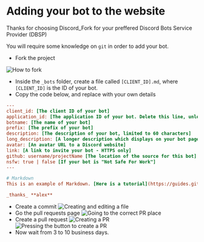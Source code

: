 # Adding your bot to the website
Thanks for choosing Discord_Fork for your preffered Discord Bots Service Provider (DBSP)

You will require some knowledge on `git` in order to add your bot.

- Fork the project

![How to fork](https://its-not-advertising-if-the-website-doesnt-exist-anymore.moustacheminer.com/1531011733.77.png)

- Inside the `_bots` folder, create a file called `[CLIENT_ID].md`, where `[CLIENT_ID]` is the ID of your bot.
- Copy the code below, and replace with your own details
```ini
---
client_id: [The client ID of your bot]
application_id: [The application ID of your bot. Delete this line, unless you have a pre-2016 bot]
botname: [The name of your bot]
prefix: [The prefix of your bot]
description: [The description of your bot, limited to 60 characters]
long_description: [A longer description which displays on your bot page]
avatar: [An avatar URL to a Discord website]
link: [A link to invite your bot - HTTPS only]
github: username/projectName [The location of the source for this bot]
nsfw: true | false [If your bot is "Not Safe For Work"]
---

# Markdown
This is an example of Markdown. [Here is a tutorial](https://guides.github.com/features/mastering-markdown/)

_thanks_ **alex**

```
- Create a commit
![Creating and editing a file](https://its-not-advertising-if-the-website-doesnt-exist-anymore.moustacheminer.com/1531012665.07.png)
- Go the pull requests page
![Going to the correct PR place](https://its-not-advertising-if-the-website-doesnt-exist-anymore.moustacheminer.com/1531012768.53.png)
- Create a pull request
![Creating a PR](https://its-not-advertising-if-the-website-doesnt-exist-anymore.moustacheminer.com/1531012827.26.png)
![Pressing the button to create a PR](https://its-not-advertising-if-the-website-doesnt-exist-anymore.moustacheminer.com/1531012912.81.png)
- Now wait from 3 to 10 business days.

<!-- ## Adding your server to the list
- Fork the project
- Add a new file in **\_servers** with `your_server_name.md` and add the following:
```md
---
servername: SERVER NAME
description: DESCRIPTION (limited to 60 characters)
long_description: LONG_DESCRIPTION (only viewable at bot page)
avatar: URL, must be the Discord Server icon in PNG format and no ?size query
link: URL to discord.gg invite only
nsfw: false
---
After this line, you can do any markdown code you want for custom page!
```
- make a PR and wait for answers -->
